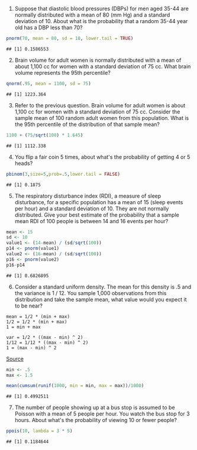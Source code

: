 1. Suppose that diastolic blood pressures (DBPs) for men aged 35-44 are normally distributed with a mean of 80 (mm Hg) and a standard deviation of 10. About what is the probability that a random 35-44 year old has a DBP less than 70?


```r
pnorm(70, mean = 80, sd = 10, lower.tail = TRUE)
```

```
## [1] 0.1586553
```

2. Brain volume for adult women is normally distributed with a mean of about 1,100 cc for women with a standard deviation of 75 cc. What brain volume represents the 95th percentile?

```r
qnorm(.95, mean = 1100, sd = 75)
```

```
## [1] 1223.364
```

3. Refer to the previous question. Brain volume for adult women is about 1,100 cc for women with a standard deviation of 75 cc. Consider the sample mean of 100 random adult women from this population. What is the 95th percentile of the distribution of that sample mean?


```r
1100 + (75/sqrt(100) * 1.645)
```

```
## [1] 1112.338
```

4. You flip a fair coin 5 times, about what's the probability of getting 4 or 5 heads?


```r
pbinom(3,size=5,prob=.5,lower.tail = FALSE)
```

```
## [1] 0.1875
```

5. The respiratory disturbance index (RDI), a measure of sleep disturbance, for a specific population has a mean of 15 (sleep events per hour) and a standard deviation of 10. They are not normally distributed. Give your best estimate of the probability that a sample mean RDI of 100 people is between 14 and 16 events per hour?


```r
mean <- 15
sd <- 10
value1 <- (14-mean) / (sd/sqrt(100))
p14 <- pnorm(value1)
value2 <- (16-mean) / (sd/sqrt(100))
p16 <- pnorm(value2)
p16-p14
```

```
## [1] 0.6826895
```

6. Consider a standard uniform density. The mean for this density is .5 and the variance is 1 / 12. You sample 1,000 observations from this distribution and take the sample mean, what value would you expect it to be near?

```
mean = 1/2 * (min + max)
1/2 = 1/2 * (min + max)
1 = min + max
```

```
var = 1/2 * ((max - min) ^ 2)
1/12 = 1/12 * ((max - min) ^ 2)
1 = (max - min) ^ 2
````

[Source](http://en.wikipedia.org/wiki/Uniform_distribution_(continuous))


```r
min <- .5
max <- 1.5

mean(cumsum(runif(1000, min = min, max = max))/1000)
```

```
## [1] 0.4992511
```

7. The number of people showing up at a bus stop is assumed to be Poisson with a mean of 5 people per hour. You watch the bus stop for 3 hours. About what's the probability of viewing 10 or fewer people?


```r
ppois(10, lambda = 3 * 5)
```

```
## [1] 0.1184644
```
